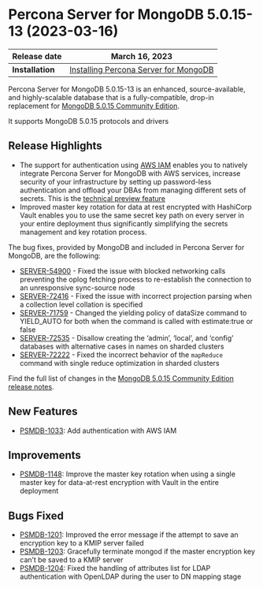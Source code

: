 # Percona Server for MongoDB 5.0.15-13 (2023-03-16)

| **Release date** | March 16, 2023 |
|----------------- | ---------------- | 
| **Installation** | [Installing Percona Server for MongoDB](../install/index.md)|

Percona Server for MongoDB 5.0.15-13 is an enhanced, source-available, and highly-scalable database that is a
fully-compatible, drop-in replacement for [MongoDB 5.0.15 Community Edition](https://www.mongodb.com/docs/manual/release-notes/5.0/#5.0.15---feb-27--2023).

It supports MongoDB 5.0.15 protocols and drivers 

## Release Highlights

* The support for authentication using [AWS IAM](../aws-iam.md) enables you to natively integrate Percona Server for MongoDB with AWS services, increase security of your infrastructure by setting up password-less authentication and offload your DBAs from managing different sets of secrets. This is the [technical preview feature](../glossary.md#technical-preview-feature)
* Improved master key rotation for data at rest encrypted with HashiCorp Vault enables you to use the same secret key path on every server in your entire deployment thus significantly simplifying the secrets management and key rotation process.

The bug fixes, provided by MongoDB and included in Percona Server for MongoDB, are the following:

* [SERVER-54900](https://jira.mongodb.org/browse/SERVER-54900) - Fixed the issue with blocked networking calls preventing the oplog fetching process to re-establish the connection to an unresponsive sync-source node 
* [SERVER-72416](https://jira.mongodb.org/browse/SERVER-72416) - Fixed the issue with incorrect projection parsing when a collection level collation is specified
* [SERVER-71759](https://jira.mongodb.org/browse/SERVER-71759) - Changed the yielding policy of dataSize command to YIELD_AUTO for both when the command is called with estimate:true or false
* [SERVER-72535](https://jira.mongodb.org/browse/SERVER-72535) - Disallow creating the ‘admin’, ‘local’, and ‘config’ databases with alternative cases in names on sharded clusters
* [SERVER-72222](https://jira.mongodb.org/browse/SERVER-72222) - Fixed the incorrect behavior of the `mapReduce` command with single reduce optimization in sharded clusters

Find the full list of changes in the [MongoDB 5.0.15 Community Edition release notes](https://www.mongodb.com/docs/manual/release-notes/5.0/#5.0.15---feb-27--2023).


## New Features

* [PSMDB-1033](https://jira.percona.com/browse/PSMDB-1033): Add authentication with AWS IAM

## Improvements

* [PSMDB-1148](https://jira.percona.com/browse/PSMDB-1148): Improve the master key rotation when using a single master key for data-at-rest encryption with Vault in the entire deployment


## Bugs Fixed

* [PSMDB-1201](https://jira.percona.com/browse/PSMDB-1201): Improved the error message if the attempt to save an encryption key to a KMIP server failed
* [PSMDB-1203](https://jira.percona.com/browse/PSMDB-1203): Gracefully terminate mongod if the master encryption key can’t be saved to a KMIP server
* [PSMDB-1204](https://jira.percona.com/browse/PSMDB-1204): Fixed the handling of attributes list for LDAP authentication with OpenLDAP during the user to DN mapping stage


